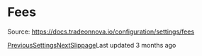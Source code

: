 
# Fees

Source: https://docs.tradeonnova.io/configuration/settings/fees

[PreviousSettings](/configuration/settings)[NextSlippage](/configuration/settings/slippage)Last updated 3 months ago
